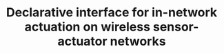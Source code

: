 ---
layout: publications
categories: publications 
year: 2012
link: https://www.researchgate.net/profile/Asanka_Sayakkara/publication/235350918_Declarative_Interface_for_In-network_Actuation_on_Wireless_Sensor-Actuator_Networks/links/5821b56008aece82e27efdbc.pdf
title: "Declarative interface for in-network actuation on wireless sensor-actuator networks"
authors: Asanka Sayakkara, MDJS Goonetillake, Kasun De Zoysa
conference: Networked Embedded Systems for Every Application (NESEA), 2012 IEEE 3rd International Conference on
conferenceinfo: 
---